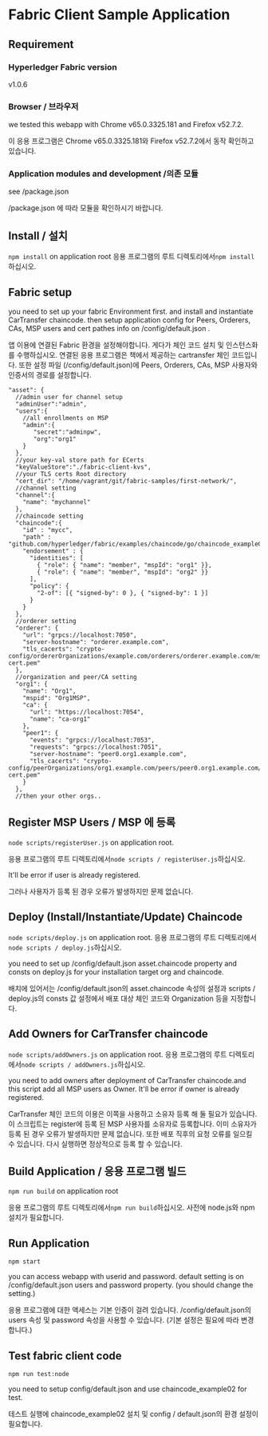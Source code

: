# Fabric Client Sample Application

## Requirement

### Hyperledger Fabric version
v1.0.6

### Browser / 브라우저
we tested this webapp with Chrome v65.0.3325.181 and Firefox v52.7.2.

이 응용 프로그램은 Chrome v65.0.3325.181와 Firefox v52.7.2에서 동작 확인하고 있습니다.

### Application modules and development /의존 모듈
see /package.json

/package.json 에 따라 모듈을 확인하시기 바랍니다.

## Install / 설치
`npm install` on application root
응용 프로그램의 루트 디렉토리에서`npm install`하십시오.

## Fabric setup
you need to set up your fabric Environment first.
and install and instantiate CarTransfer chaincode.
then setup application config for Peers, Orderers, CAs, MSP users and cert pathes info on /config/default.json .

앱 이용에 연결된 Fabric 환경을 설정해야합니다. 게다가 체인 코드 설치 및 인스턴스화를 수행하십시오. 연결된 응용 프로그램은 책에서 제공하는 cartransfer 체인 코드입니다. 또한 설정 파일 (/config/default.json)에 Peers, Orderers, CAs, MSP 사용자와 인증서의 경로를 설정합니다.

```
"asset": {
  //admin user for channel setup
  "adminUser":"admin",
  "users":{
    //all enrollments on MSP
    "admin":{
       "secret":"adminpw",
       "org":"org1"
    }
  },
  //your key-val store path for ECerts
  "keyValueStore":"./fabric-client-kvs",
  //your TLS certs Root directory
  "cert_dir": "/home/vagrant/git/fabric-samples/first-network/",
  //channel setting
  "channel":{
    "name": "mychannel"
  },
  //chaincode setting
  "chaincode":{
    "id" : "mycc",
    "path" : "github.com/hyperledger/fabric/examples/chaincode/go/chaincode_example02",
    "endorsement" : {
      "identities": [
        { "role": { "name": "member", "mspId": "org1" }},
        { "role": { "name": "member", "mspId": "org2" }}
      ],
      "policy": {
        "2-of": [{ "signed-by": 0 }, { "signed-by": 1 }]
      }
    }
  },
  //orderer setting
  "orderer": {
    "url": "grpcs://localhost:7050",
    "server-hostname": "orderer.example.com",
    "tls_cacerts": "crypto-config/ordererOrganizations/example.com/orderers/orderer.example.com/msp/tlscacerts/tlsca.example.com-cert.pem"
  },
  //organization and peer/CA setting
  "org1": {
    "name": "Org1",
    "mspid": "Org1MSP",
    "ca": {
      "url": "https://localhost:7054",
      "name": "ca-org1"
    },
    "peer1": {
      "events": "grpcs://localhost:7053",
      "requests": "grpcs://localhost:7051",
      "server-hostname": "peer0.org1.example.com",
      "tls_cacerts": "crypto-config/peerOrganizations/org1.example.com/peers/peer0.org1.example.com/msp/tlscacerts/tlsca.org1.example.com-cert.pem"
    }
  },
  //then your other orgs..
```

## Register MSP Users / MSP 에 등록
`node scripts/registerUser.js` on application root.

응용 프로그램의 루트 디렉토리에서`node scripts / registerUser.js`하십시오.

It'll be error if user is already registered.

그러나 사용자가 등록 된 경우 오류가 발생하지만 문제 없습니다.

## Deploy (Install/Instantiate/Update) Chaincode 
`node scripts/deploy.js` on application root.
응용 프로그램의 루트 디렉토리에서`node scripts / deploy.js`하십시오.

you need to set up /config/default.json asset.chaincode property and consts on deploy.js for your installation target org and chaincode.

배치에 있어서는 /config/default.json의 asset.chaincode 속성의 설정과 scripts / deploy.js의 consts 값 설정에서 배포 대상 체인 코드와 Organization 등을 지정합니다.

## Add Owners for CarTransfer chaincode 
`node scripts/addOwners.js` on application root.
응용 프로그램의 루트 디렉토리에서`node scripts / addOwners.js`하십시오.

you need to add owners after deployment of CarTransfer chaincode.and this script add all MSP users as Owner.
It'll be error if owner is already registered.

CarTransfer 체인 코드의 이용은 이쪽을 사용하고 소유자 등록 해 둘 필요가 있습니다. 이 스크립트는 register에 등록 된 MSP 사용자를 소유자로 등록합니다. 이미 소유자가 등록 된 경우 오류가 발생하지만 문제 없습니다.
또한 배포 직후의 요청 오류를 일으킬 수 있습니다. 다시 실행하면 정상적으로 등록 할 수 있습니다.

## Build Application / 응용 프로그램 빌드
`npm run build` on application root

응용 프로그램의 루트 디렉토리에서`npm run build`하십시오.
사전에 node.js와 npm 설치가 필요합니다.

## Run Application
`npm start`

you can access webapp with userid and password.
default setting is on /config/default.json users and password property.
(you should change the setting.)

응용 프로그램에 대한 액세스는 기본 인증이 걸려 있습니다.
/config/default.json의 users 속성 및 password 속성을 사용할 수 있습니다.
(기본 설정은 필요에 따라 변경합니다.)

## Test fabric client code
`npm run test:node`

you need to setup config/default.json and use chaincode_example02 for test.

테스트 실행에 chaincode_example02 설치 및 config / default.json의 환경 설정이 필요합니다.
